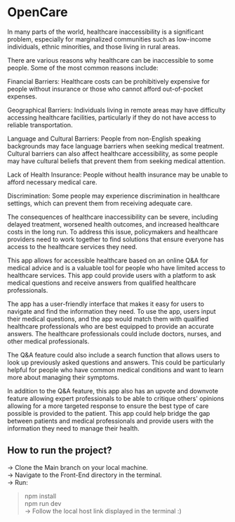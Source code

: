 # OpenCare
In many parts of the world, healthcare inaccessibility is a significant problem, especially for marginalized communities such as low-income individuals, ethnic minorities, and those living in rural areas.

There are various reasons why healthcare can be inaccessible to some people. Some of the most common reasons include:

Financial Barriers: Healthcare costs can be prohibitively expensive for people without insurance or those who cannot afford out-of-pocket expenses.

Geographical Barriers: Individuals living in remote areas may have difficulty accessing healthcare facilities, particularly if they do not have access to reliable transportation.

Language and Cultural Barriers: People from non-English speaking backgrounds may face language barriers when seeking medical treatment. Cultural barriers can also affect healthcare accessibility, as some people may have cultural beliefs that prevent them from seeking medical attention.

Lack of Health Insurance: People without health insurance may be unable to afford necessary medical care.

Discrimination: Some people may experience discrimination in healthcare settings, which can prevent them from receiving adequate care.

The consequences of healthcare inaccessibility can be severe, including delayed treatment, worsened health outcomes, and increased healthcare costs in the long run. To address this issue, policymakers and healthcare providers need to work together to find solutions that ensure everyone has access to the healthcare services they need.


This app allows for accessible healthcare based on an online Q&A for medical advice and is a valuable tool for people who have limited access to healthcare services. This app could provide users with a platform to ask medical questions and receive answers from qualified healthcare professionals.

The app has a user-friendly interface that makes it easy for users to navigate and find the information they need. To use the app, users input their medical questions, and the app would match them with qualified healthcare professionals who are best equipped to provide an accurate answers. The healthcare professionals could include doctors, nurses, and other medical professionals.

The Q&A feature could also include a search function that allows users to look up previously asked questions and answers. This could be particularly helpful for people who have common medical conditions and want to learn more about managing their symptoms.

In addition to the Q&A feature, this app also has an upvote and downvote feature allowing expert professionals to be able to critique others' opinions allowing for a more targeted response to ensure the best type of care possible is provided to the patient. This app could help bridge the gap between patients and medical professionals and provide users with the information they need to manage their health.

## How to run the project?
→ Clone the Main branch on your local machine.  
→ Navigate to the Front-End directory in the terminal.  
→ Run: 
>npm install  
>npm run dev  
→ Follow the local host link displayed in the terminal :)
